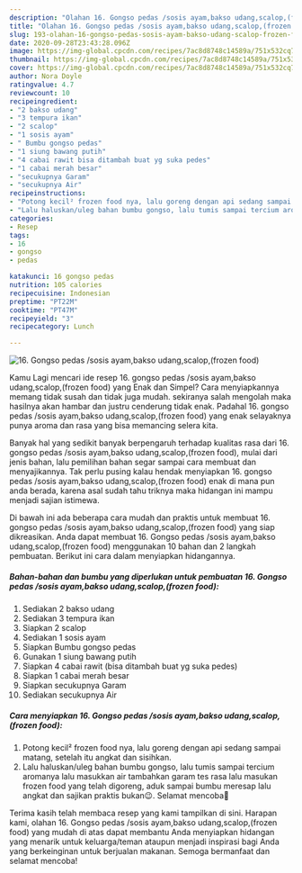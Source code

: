 ```yaml
---
description: "Olahan 16. Gongso pedas /sosis ayam,bakso udang,scalop,(frozen food) | Bahan Membuat 16. Gongso pedas /sosis ayam,bakso udang,scalop,(frozen food) Yang Menggugah Selera"
title: "Olahan 16. Gongso pedas /sosis ayam,bakso udang,scalop,(frozen food) | Bahan Membuat 16. Gongso pedas /sosis ayam,bakso udang,scalop,(frozen food) Yang Menggugah Selera"
slug: 193-olahan-16-gongso-pedas-sosis-ayam-bakso-udang-scalop-frozen-food-bahan-membuat-16-gongso-pedas-sosis-ayam-bakso-udang-scalop-frozen-food-yang-menggugah-selera
date: 2020-09-28T23:43:28.096Z
image: https://img-global.cpcdn.com/recipes/7ac8d8748c14589a/751x532cq70/16-gongso-pedas-sosis-ayambakso-udangscalopfrozen-food-foto-resep-utama.jpg
thumbnail: https://img-global.cpcdn.com/recipes/7ac8d8748c14589a/751x532cq70/16-gongso-pedas-sosis-ayambakso-udangscalopfrozen-food-foto-resep-utama.jpg
cover: https://img-global.cpcdn.com/recipes/7ac8d8748c14589a/751x532cq70/16-gongso-pedas-sosis-ayambakso-udangscalopfrozen-food-foto-resep-utama.jpg
author: Nora Doyle
ratingvalue: 4.7
reviewcount: 10
recipeingredient:
- "2 bakso udang"
- "3 tempura ikan"
- "2 scalop"
- "1 sosis ayam"
- " Bumbu gongso pedas"
- "1 siung bawang putih"
- "4 cabai rawit bisa ditambah buat yg suka pedes"
- "1 cabai merah besar"
- "secukupnya Garam"
- "secukupnya Air"
recipeinstructions:
- "Potong kecil² frozen food nya, lalu goreng dengan api sedang sampai matang, setelah itu angkat dan sisihkan."
- "Lalu haluskan/uleg bahan bumbu gongso, lalu tumis sampai tercium aromanya lalu masukkan air tambahkan garam tes rasa lalu masukan frozen food yang telah digoreng, aduk sampai bumbu meresap lalu angkat dan sajikan praktis bukan😉. Selamat mencoba🤗"
categories:
- Resep
tags:
- 16
- gongso
- pedas

katakunci: 16 gongso pedas 
nutrition: 105 calories
recipecuisine: Indonesian
preptime: "PT22M"
cooktime: "PT47M"
recipeyield: "3"
recipecategory: Lunch

---
```



![16. Gongso pedas /sosis ayam,bakso udang,scalop,(frozen food)](https://img-global.cpcdn.com/recipes/7ac8d8748c14589a/751x532cq70/16-gongso-pedas-sosis-ayambakso-udangscalopfrozen-food-foto-resep-utama.jpg)

Kamu Lagi mencari ide resep 16. gongso pedas /sosis ayam,bakso udang,scalop,(frozen food) yang Enak dan Simpel? Cara menyiapkannya memang tidak susah dan tidak juga mudah. sekiranya salah mengolah maka hasilnya akan hambar dan justru cenderung tidak enak. Padahal 16. gongso pedas /sosis ayam,bakso udang,scalop,(frozen food) yang enak selayaknya punya aroma dan rasa yang bisa memancing selera kita.



Banyak hal yang sedikit banyak berpengaruh terhadap kualitas rasa dari 16. gongso pedas /sosis ayam,bakso udang,scalop,(frozen food), mulai dari jenis bahan, lalu pemilihan bahan segar sampai cara membuat dan menyajikannya. Tak perlu pusing kalau hendak menyiapkan 16. gongso pedas /sosis ayam,bakso udang,scalop,(frozen food) enak di mana pun anda berada, karena asal sudah tahu triknya maka hidangan ini mampu menjadi sajian istimewa.


Di bawah ini ada beberapa cara mudah dan praktis untuk membuat 16. gongso pedas /sosis ayam,bakso udang,scalop,(frozen food) yang siap dikreasikan. Anda dapat membuat 16. Gongso pedas /sosis ayam,bakso udang,scalop,(frozen food) menggunakan 10 bahan dan 2 langkah pembuatan. Berikut ini cara dalam menyiapkan hidangannya.

<!--inarticleads1-->

##### Bahan-bahan dan bumbu yang diperlukan untuk pembuatan 16. Gongso pedas /sosis ayam,bakso udang,scalop,(frozen food):

1. Sediakan 2 bakso udang
1. Sediakan 3 tempura ikan
1. Siapkan 2 scalop
1. Sediakan 1 sosis ayam
1. Siapkan  Bumbu gongso pedas
1. Gunakan 1 siung bawang putih
1. Siapkan 4 cabai rawit (bisa ditambah buat yg suka pedes)
1. Siapkan 1 cabai merah besar
1. Siapkan secukupnya Garam
1. Sediakan secukupnya Air




<!--inarticleads2-->

##### Cara menyiapkan 16. Gongso pedas /sosis ayam,bakso udang,scalop,(frozen food):

1. Potong kecil² frozen food nya, lalu goreng dengan api sedang sampai matang, setelah itu angkat dan sisihkan.
1. Lalu haluskan/uleg bahan bumbu gongso, lalu tumis sampai tercium aromanya lalu masukkan air tambahkan garam tes rasa lalu masukan frozen food yang telah digoreng, aduk sampai bumbu meresap lalu angkat dan sajikan praktis bukan😉. Selamat mencoba🤗




Terima kasih telah membaca resep yang kami tampilkan di sini. Harapan kami, olahan 16. Gongso pedas /sosis ayam,bakso udang,scalop,(frozen food) yang mudah di atas dapat membantu Anda menyiapkan hidangan yang menarik untuk keluarga/teman ataupun menjadi inspirasi bagi Anda yang berkeinginan untuk berjualan makanan. Semoga bermanfaat dan selamat mencoba!
